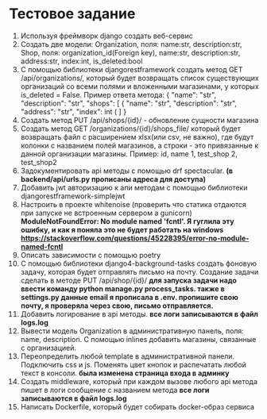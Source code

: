 # Тестовое задание  


1) Используя фреймворк django создать веб-сервис
2) Создать две модели:
Organization, поля: name:str, description:str, 
Shop, поля: organization_id(Foreign key), 
name:str, 
description:str, 
address:str, 
index:int, 
is_deleted:bool
3) С помощью библиотеки djangorestframework создать метод GET /api/organizations/, который будет возвращать список существующих организаций со всеми полями и вложенными магазинами, у которых is_deleted = False. Пример ответа метода:
{
	"name": "str",
	"description": "str",
	"shops": [
		{
			"name": "str",
			"description": "str",
			"address": "str",
			"index": int
		(
	]
}
4) Создать метод PUT /api/shops/{id}/ - обновление сущности магазина
5) Создать метод GET /organizations/{id}/shops_file/ который будет возвращать файл с расширением xlsx(или csv, не важно), где будут колонки с названием полей магазинов, а строки - это привязанные к данной организации магазины. Пример:
	id, name
	1, test_shop
	2, test_shop2
6) Задокументировать api методы с помощью drf spectacular. **(в backend/api/urls.py прописаны адреса для доступа)**
7) Добавить jwt авторизацию к апи методам с помощью библиотеки djangorestframework-simplejwt
8) Настроить в проекте whitenoise (проверить что статика отдаются при запуске не встроенным сервером а gunicorn)
**ModuleNotFoundError: No module named 'fcntl'. Я гуглила эту ошибку, и как я поняла это не будет работать на windows https://stackoverflow.com/questions/45228395/error-no-module-named-fcntl**
9) Описать зависимости с помощью poetry
10) С помощью библиотеки django4-background-tasks создать фоновую задачу, которая будет отправлять письмо на почту. Создание задачи сделать в методе PUT /api/shop/{id}/ **для запуска задачи надо ввести команду python manage.py process_tasks. также в settings.py данные email я прописала в .env. пропишите свою почту, я проверяла через свою, письмо отправляется.**
11) Добавить логирование в api методы. **все логи записываются в файл logs.log**
12) Вывести модель Organization в административную панель, поля: name, description. C помощью inlines добавить магазины, связанные с организацией.
13) Переопределить любой template в административной панели. Подключить css и js. Поменять цвет кнопок и распечатать любой текст в консоли. **была изменена страница входа в админку**
14) Создать middleware, который при каждом вызове любого api метода пишет в логи сообщение с названием метода **все логи записываются в файл logs.log**
15) Написать Dockerfile, который будет собирать docker-образ сервиса

